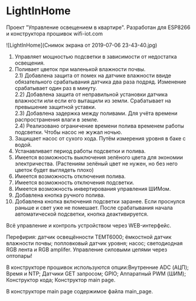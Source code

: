 # LightInHome
Проект "Управление освещением в квартире".
Разработан для ESP8266 и конструктора прошивок wifi-iot.com

![LightInHome](Снимок экрана от 2019-07-06 23-43-40.jpg)

1) Управляет мощностью подсветки в зависимости от недостатка освещения.
2) Поливает цветок при маленькой влажности почвы.<br>
2.1) Добавлена защита от помех на датчике влажности ввиде обязательного
срабатывания датчика два раза подряд. Изменение срабатывает один раз в минуту.<br>
2.2) Добавлена защита от неправильной установки датчика влажности или
если его вытащили из земли. Срабатывает на превышение защитной уставки.<br>
2.3) Добавлена задержка между поливами. Для учёта времени распространения
влаги в земле.<br>
2.4) Реализовано ограничение времени полива временем работы подсветки.
Чтобы насос не жужал ночью.<br>
3) Защищает насос от сухого хода. Путём измерения уровня в баке с водой.
4) Устанавливает период работы подсветки и полива.
5) Имеется возможность выключения зелёного цвета для экономии электричества.
(Растениям зелёный цвет не нужен, но без него цветок будет выглядеть плохо)
6) Имеется возможность отключения полива.
7) Имеется возможность отключения подсветки.
8) Имеется возможность инвертирования управления ШИМом.
9) Добавлена кнопка ручного полива.
10) Добавлена кнопка включения подсветки заранее. Если проснулся раньше
и свет уже не помешает. После срабатывания начала автоматической подсветки,
кнопка деактивируется.<br>

Всё управление и контроль устройством через WEB-интерфейс.

Перефирия: датчик освещённости TEMT6000; ёмкостной датчик влажности почвы;
попловковый датчик уровня; насос; светодиодная RGB лента и RGB amplifer.
Управление силовыми цепями через оптопары!

В конструкторе прошивок используются опции:Внутренние ADC (АЦП); Время и NTP; 
Датчики GET запросом; GPIO; Аппаратный PWM (ШИМ);
Конструктор кода; Конструктор main page.

В конструкторе main page содержимое файла main_page.
